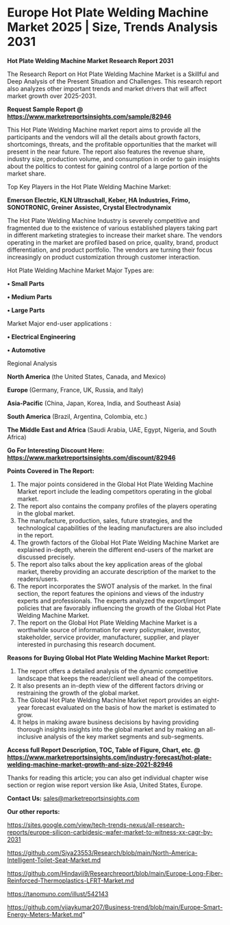# Europe Hot Plate Welding Machine Market 2025 | Size, Trends Analysis 2031

<strong>Hot Plate Welding Machine Market Research Report 2031</strong>

The Research Report on Hot Plate Welding Machine Market is a Skillful and Deep Analysis of the Present Situation and Challenges. This research report also analyzes other important trends and market drivers that will affect market growth over 2025-2031.

<strong>Request Sample Report @ <a href=https://www.marketreportsinsights.com/sample/82946>https://www.marketreportsinsights.com/sample/82946</a></strong>

This Hot Plate Welding Machine market report aims to provide all the participants and the vendors will all the details about growth factors, shortcomings, threats, and the profitable opportunities that the market will present in the near future. The report also features the revenue share, industry size, production volume, and consumption in order to gain insights about the politics to contest for gaining control of a large portion of the market share.

Top Key Players in the Hot Plate Welding Machine Market:

<strong>Emerson Electric, KLN Ultraschall, Keber, HA Industries, Frimo, SONOTRONIC, Greiner Assistec, Crystal Electrodynamix</strong>

The Hot Plate Welding Machine Industry is severely competitive and fragmented due to the existence of various established players taking part in different marketing strategies to increase their market share. The vendors operating in the market are profiled based on price, quality, brand, product differentiation, and product portfolio. The vendors are turning their focus increasingly on product customization through customer interaction.

Hot Plate Welding Machine Market Major Types are:

<strong>• Small Parts

• Medium Parts

• Large Parts</strong>

Market Major end-user applications :

<strong>• Electrical Engineering

• Automotive</strong>

Regional Analysis

</u><strong><b>North America</b></strong> (the United States, Canada, and Mexico)

<strong><b>Europe </b></strong>(Germany, France, UK, Russia, and Italy)

<strong><b>Asia-Pacific</b></strong> (China, Japan, Korea, India, and Southeast Asia)

<strong><b>South America</b></strong> (Brazil, Argentina, Colombia, etc.)

<strong><b>The Middle East and Africa</b></strong> (Saudi Arabia, UAE, Egypt, Nigeria, and South Africa)

<strong>Go For Interesting Discount Here: <a href=https://www.marketreportsinsights.com/discount/82946>https://www.marketreportsinsights.com/discount/82946</a></strong>

<strong>Points Covered in The Report:</strong>
<ol>
  <li>The major points considered in the Global Hot Plate Welding Machine Market report include the leading competitors operating in the global market.</li>
  <li>The report also contains the company profiles of the players operating in the global market.</li>
  <li>The manufacture, production, sales, future strategies, and the technological capabilities of the leading manufacturers are also included in the report.</li>
  <li>The growth factors of the Global Hot Plate Welding Machine Market are explained in-depth, wherein the different end-users of the market are discussed precisely.</li>
  <li>The report also talks about the key application areas of the global market, thereby providing an accurate description of the market to the readers/users.</li>
  <li>The report incorporates the SWOT analysis of the market. In the final section, the report features the opinions and views of the industry experts and professionals. The experts analyzed the export/import policies that are favorably influencing the growth of the Global Hot Plate Welding Machine Market.</li>
  <li>The report on the Global Hot Plate Welding Machine Market is a worthwhile source of information for every policymaker, investor, stakeholder, service provider, manufacturer, supplier, and player interested in purchasing this research document.</li>
</ol>
<strong>Reasons for Buying Global Hot Plate Welding Machine Market Report:</strong>

<ol>
  <li>The report offers a detailed analysis of the dynamic competitive landscape that keeps the reader/client well ahead of the competitors.</li>
  <li>It also presents an in-depth view of the different factors driving or restraining the growth of the global market.</li>
  <li>The Global Hot Plate Welding Machine Market report provides an eight-year forecast evaluated on the basis of how the market is estimated to grow.</li>
  <li>It helps in making aware business decisions by having providing thorough insights insights into the global market and by making an all-inclusive analysis of the key market segments and sub-segments.</li>
</ol>
<strong>Access full Report Description, TOC, Table of Figure, Chart, etc. @ <a href=https://www.marketreportsinsights.com/industry-forecast/hot-plate-welding-machine-market-growth-and-size-2021-82946>https://www.marketreportsinsights.com/industry-forecast/hot-plate-welding-machine-market-growth-and-size-2021-82946</a></strong>


Thanks for reading this article; you can also get individual chapter wise section or region wise report version like Asia, United States, Europe.

<strong>Contact Us:</strong>
sales@marketreportsinsights.com

<strong>Our other reports:</strong>

<a href=https://sites.google.com/view/tech-trends-nexus/all-research-reports/europe-silicon-carbidesic-wafer-market-to-witness-xx-cagr-by-2031>https://sites.google.com/view/tech-trends-nexus/all-research-reports/europe-silicon-carbidesic-wafer-market-to-witness-xx-cagr-by-2031</a>

<a href=https://github.com/Siya23553/Research/blob/main/North-America-Intelligent-Toilet-Seat-Market.md>https://github.com/Siya23553/Research/blob/main/North-America-Intelligent-Toilet-Seat-Market.md</a>

<a href=https://github.com/Hindavii9/Researchreport/blob/main/Europe-Long-Fiber-Reinforced-Thermoplastics-LFRT-Market.md>https://github.com/Hindavii9/Researchreport/blob/main/Europe-Long-Fiber-Reinforced-Thermoplastics-LFRT-Market.md</a>

<a href=https://tanomuno.com/illust/542143>https://tanomuno.com/illust/542143</a>

<a href=https://github.com/vijaykumar207/Business-trend/blob/main/Europe-Smart-Energy-Meters-Market.md>https://github.com/vijaykumar207/Business-trend/blob/main/Europe-Smart-Energy-Meters-Market.md</a>"
